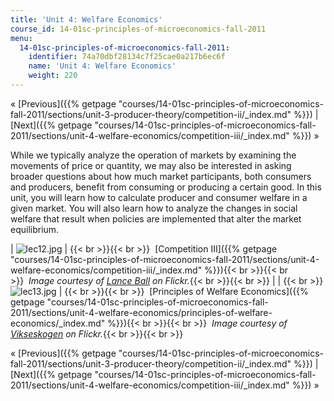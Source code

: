 ```yaml
---
title: 'Unit 4: Welfare Economics'
course_id: 14-01sc-principles-of-microeconomics-fall-2011
menu:
  14-01sc-principles-of-microeconomics-fall-2011:
    identifier: 74a70dbf28134c7f25cae0a217b6ec6f
    name: 'Unit 4: Welfare Economics'
    weight: 220
---
```

« [Previous]({{% getpage "courses/14-01sc-principles-of-microeconomics-fall-2011/sections/unit-3-producer-theory/competition-ii/_index.md" %}}) | [Next]({{% getpage "courses/14-01sc-principles-of-microeconomics-fall-2011/sections/unit-4-welfare-economics/competition-iii/_index.md" %}}) »

While we typically analyze the operation of markets by examining the movements of price or quantity, we may also be interested in asking broader questions about how much market participants, both consumers and producers, benefit from consuming or producing a certain good. In this unit, you will learn how to calculate producer and consumer welfare in a given market. You will also learn how to analyze the changes in social welfare that result when policies are implemented that alter the market equilibrium.

| ![lec12.jpg](https://open-learning-course-data-ci.s3.amazonaws.com/14-01sc-principles-of-microeconomics-fall-2011/ecc124ff88cfc639de660c85f6f1e79a_lec12.jpg) | {{< br >}}{{< br >}}  [Competition III]({{% getpage "courses/14-01sc-principles-of-microeconomics-fall-2011/sections/unit-4-welfare-economics/competition-iii/_index.md" %}}){{< br >}}{{< br >}}  _Image courtesy of [Lance Ball](http://www.flickr.com/photos/skimcoat/2931005015/in/photostream/) on Flickr._{{< br >}}{{< br >}} |
|   {{< br >}}![lec13.jpg](https://open-learning-course-data-ci.s3.amazonaws.com/14-01sc-principles-of-microeconomics-fall-2011/71791b2770012076ea7cf29871eeabb5_lec13.jpg) | {{< br >}}{{< br >}}  [Principles of Welfare Economics]({{% getpage "courses/14-01sc-principles-of-microeconomics-fall-2011/sections/unit-4-welfare-economics/principles-of-welfare-economics/_index.md" %}}){{< br >}}{{< br >}}  _Image courtesy of [Vikseskogen](http://www.flickr.com/photos/vilseskogen/5846470744/) on Flickr._{{< br >}}{{< br >}} 

« [Previous]({{% getpage "courses/14-01sc-principles-of-microeconomics-fall-2011/sections/unit-3-producer-theory/competition-ii/_index.md" %}}) | [Next]({{% getpage "courses/14-01sc-principles-of-microeconomics-fall-2011/sections/unit-4-welfare-economics/competition-iii/_index.md" %}}) »